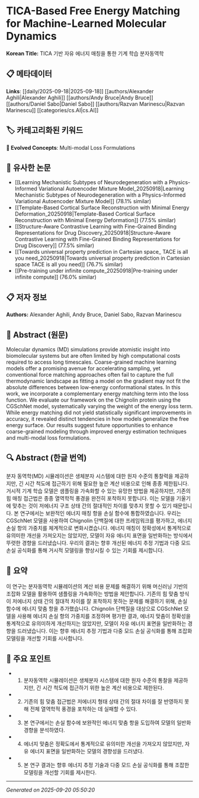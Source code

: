 # TICA-Based Free Energy Matching for Machine-Learned Molecular Dynamics

**Korean Title:** TICA 기반 자유 에너지 매칭을 통한 기계 학습 분자동역학

## 📋 메타데이터

**Links**: [[daily/2025-09-18|2025-09-18]] [[authors/Alexander Aghili|Alexander Aghili]] [[authors/Andy Bruce|Andy Bruce]] [[authors/Daniel Sabo|Daniel Sabo]] [[authors/Razvan Marinescu|Razvan Marinescu]] [[categories/cs.AI|cs.AI]]

## 🏷️ 카테고리화된 키워드
**🚀 Evolved Concepts**: Multi-modal Loss Formulations

## 🔗 유사한 논문
- [[Learning Mechanistic Subtypes of Neurodegeneration with a Physics-Informed Variational Autoencoder Mixture Model_20250918|Learning Mechanistic Subtypes of Neurodegeneration with a Physics-Informed Variational Autoencoder Mixture Model]] (78.1% similar)
- [[Template-Based Cortical Surface Reconstruction with Minimal Energy Deformation_20250918|Template-Based Cortical Surface Reconstruction with Minimal Energy Deformation]] (77.5% similar)
- [[Structure-Aware Contrastive Learning with Fine-Grained Binding Representations for Drug Discovery_20250918|Structure-Aware Contrastive Learning with Fine-Grained Binding Representations for Drug Discovery]] (77.5% similar)
- [[Towards universal property prediction in Cartesian space_ TACE is all you need_20250918|Towards universal property prediction in Cartesian space TACE is all you need]] (76.7% similar)
- [[Pre-training under infinite compute_20250918|Pre-training under infinite compute]] (76.0% similar)

## 📋 저자 정보

**Authors:** Alexander Aghili, Andy Bruce, Daniel Sabo, Razvan Marinescu

## 📄 Abstract (원문)

Molecular dynamics (MD) simulations provide atomistic insight into
biomolecular systems but are often limited by high computational costs required
to access long timescales. Coarse-grained machine learning models offer a
promising avenue for accelerating sampling, yet conventional force matching
approaches often fail to capture the full thermodynamic landscape as fitting a
model on the gradient may not fit the absolute differences between low-energy
conformational states. In this work, we incorporate a complementary energy
matching term into the loss function. We evaluate our framework on the
Chignolin protein using the CGSchNet model, systematically varying the weight
of the energy loss term. While energy matching did not yield statistically
significant improvements in accuracy, it revealed distinct tendencies in how
models generalize the free energy surface. Our results suggest future
opportunities to enhance coarse-grained modeling through improved energy
estimation techniques and multi-modal loss formulations.

## 🔍 Abstract (한글 번역)

분자 동역학(MD) 시뮬레이션은 생체분자 시스템에 대한 원자 수준의 통찰력을 제공하지만, 긴 시간 척도에 접근하기 위해 필요한 높은 계산 비용으로 인해 종종 제한됩니다. 거시적 기계 학습 모델은 샘플링을 가속화할 수 있는 유망한 방법을 제공하지만, 기존의 힘 매칭 접근법은 종종 열역학적 풍경을 완전히 포착하지 못합니다. 이는 모델을 기울기에 맞추는 것이 저에너지 구조 상태 간의 절대적인 차이를 맞추지 못할 수 있기 때문입니다. 본 연구에서는 보완적인 에너지 매칭 항을 손실 함수에 통합하였습니다. 우리는 CGSchNet 모델을 사용하여 Chignolin 단백질에 대한 프레임워크를 평가하고, 에너지 손실 항의 가중치를 체계적으로 변화시켰습니다. 에너지 매칭이 정확성에서 통계적으로 유의미한 개선을 가져오지는 않았지만, 모델이 자유 에너지 표면을 일반화하는 방식에서 뚜렷한 경향을 드러냈습니다. 우리의 결과는 향후 개선된 에너지 추정 기법과 다중 모드 손실 공식화를 통해 거시적 모델링을 향상시킬 수 있는 기회를 제시합니다.

## 📝 요약

이 연구는 분자동역학 시뮬레이션의 계산 비용 문제를 해결하기 위해 머신러닝 기반의 조잡화 모델을 활용하여 샘플링을 가속화하는 방법을 제안합니다. 기존의 힘 맞춤 방식이 저에너지 상태 간의 절대적 차이를 잘 포착하지 못하는 문제를 해결하기 위해, 손실 함수에 에너지 맞춤 항을 추가했습니다. Chignolin 단백질을 대상으로 CGSchNet 모델을 사용해 에너지 손실 항의 가중치를 조정하며 평가한 결과, 에너지 맞춤이 정확성을 통계적으로 유의미하게 개선하지는 않았지만, 모델이 자유 에너지 표면을 일반화하는 경향을 드러냈습니다. 이는 향후 에너지 추정 기법과 다중 모드 손실 공식화를 통해 조잡화 모델링을 개선할 기회를 시사합니다.

## 🎯 주요 포인트

- 1. 분자동역학 시뮬레이션은 생체분자 시스템에 대한 원자 수준의 통찰을 제공하지만, 긴 시간 척도에 접근하기 위한 높은 계산 비용으로 제한된다.

- 2. 기존의 힘 맞춤 접근법은 저에너지 형태 상태 간의 절대 차이를 잘 반영하지 못해 전체 열역학적 풍경을 포착하는 데 실패할 수 있다.

- 3. 본 연구에서는 손실 함수에 보완적인 에너지 맞춤 항을 도입하여 모델의 일반화 경향을 분석하였다.

- 4. 에너지 맞춤은 정확도에서 통계적으로 유의미한 개선을 가져오지 않았지만, 자유 에너지 표면을 일반화하는 모델의 경향성을 드러냈다.

- 5. 본 연구 결과는 향후 에너지 추정 기술과 다중 모드 손실 공식화를 통해 조잡한 모델링을 개선할 기회를 제시한다.

---

*Generated on 2025-09-20 05:50:20*